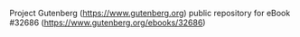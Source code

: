Project Gutenberg (https://www.gutenberg.org) public repository for eBook #32686 (https://www.gutenberg.org/ebooks/32686)
